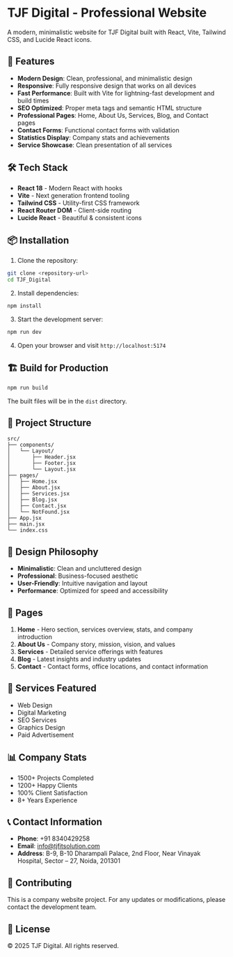# TJF Digital - Professional Website

A modern, minimalistic website for TJF Digital built with React, Vite, Tailwind CSS, and Lucide React icons.

## 🚀 Features

- **Modern Design**: Clean, professional, and minimalistic design
- **Responsive**: Fully responsive design that works on all devices
- **Fast Performance**: Built with Vite for lightning-fast development and build times
- **SEO Optimized**: Proper meta tags and semantic HTML structure
- **Professional Pages**: Home, About Us, Services, Blog, and Contact pages
- **Contact Forms**: Functional contact forms with validation
- **Statistics Display**: Company stats and achievements
- **Service Showcase**: Clean presentation of all services

## 🛠️ Tech Stack

- **React 18** - Modern React with hooks
- **Vite** - Next generation frontend tooling
- **Tailwind CSS** - Utility-first CSS framework
- **React Router DOM** - Client-side routing
- **Lucide React** - Beautiful & consistent icons

## 📦 Installation

1. Clone the repository:
```bash
git clone <repository-url>
cd TJF_Digital
```

2. Install dependencies:
```bash
npm install
```

3. Start the development server:
```bash
npm run dev
```

4. Open your browser and visit `http://localhost:5174`

## 🏗️ Build for Production

```bash
npm run build
```

The built files will be in the `dist` directory.

## 📁 Project Structure

```
src/
├── components/
│   └── Layout/
│       ├── Header.jsx
│       ├── Footer.jsx
│       └── Layout.jsx
├── pages/
│   ├── Home.jsx
│   ├── About.jsx
│   ├── Services.jsx
│   ├── Blog.jsx
│   ├── Contact.jsx
│   └── NotFound.jsx
├── App.jsx
├── main.jsx
└── index.css
```

## 🎨 Design Philosophy

- **Minimalistic**: Clean and uncluttered design
- **Professional**: Business-focused aesthetic
- **User-Friendly**: Intuitive navigation and layout
- **Performance**: Optimized for speed and accessibility

## 📱 Pages

1. **Home** - Hero section, services overview, stats, and company introduction
2. **About Us** - Company story, mission, vision, and values
3. **Services** - Detailed service offerings with features
4. **Blog** - Latest insights and industry updates
5. **Contact** - Contact forms, office locations, and contact information

## 🎯 Services Featured

- Web Design
- Digital Marketing
- SEO Services
- Graphics Design
- Paid Advertisement

## 📊 Company Stats

- 1500+ Projects Completed
- 1200+ Happy Clients
- 100% Client Satisfaction
- 8+ Years Experience

## 📞 Contact Information

- **Phone**: +91 8340429258
- **Email**: info@tjfitsolution.com
- **Address**: B-9, B-10 Dharampali Palace, 2nd Floor, Near Vinayak Hospital, Sector – 27, Noida, 201301

## 🤝 Contributing

This is a company website project. For any updates or modifications, please contact the development team.

## 📄 License

© 2025 TJF Digital. All rights reserved.